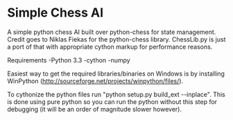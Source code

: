 Simple Chess AI
========

A simple python chess AI built over python-chess for state management.  Credit goes to Niklas Fiekas for the python-chess library.  ChessLib.py is just a port of that with appropriate cython markup for performance reasons.

Requirements
-Python 3.3
-cython
-numpy

Easiest way to get the required libraries/binaries on Windows is by installing WinPython (http://sourceforge.net/projects/winpython/files/).  

To cythonize the python files run "python setup.py build_ext --inplace".  This is done using pure python so you can run the python without this step for debugging (it will be an order of magnitude slower however).


